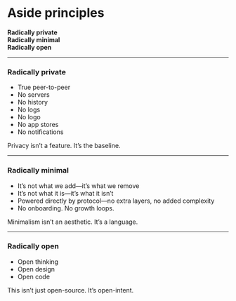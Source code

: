 # Aside principles

**Radically private**  
**Radically minimal**  
**Radically open**

---

### Radically private
- True peer-to-peer  
- No servers  
- No history  
- No logs  
- No logo  
- No app stores  
- No notifications  

Privacy isn’t a feature. It’s the baseline.

---

### Radically minimal
- It’s not what we add—it’s what we remove  
- It’s not what it is—it’s what it isn’t  
- Powered directly by protocol—no extra layers, no added complexity  
- No onboarding. No growth loops.

Minimalism isn’t an aesthetic. It’s a language.

---

### Radically open
- Open thinking  
- Open design  
- Open code  

This isn’t just open-source. It’s open-intent.